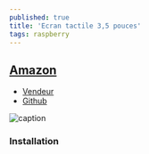```yaml
---
published: true
title: 'Ecran tactile 3,5 pouces'
tags: raspberry
---
```

## [Amazon](https://www.amazon.fr/gp/product/B07NTH1JWH/ref=ppx_yo_dt_b_asin_title_o05_s00?ie=UTF8&psc=1)

- [Vendeur](http://www.lcdwiki.com/MHS-3.5inch_RPi_Display)
- [Github](https://github.com/goodtft/LCD-show)

![caption](XXX_url_XXX)

### Installation
